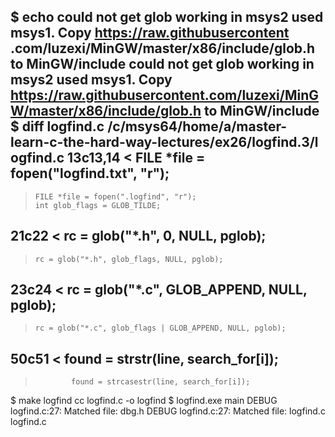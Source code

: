 $ echo could not get glob working in msys2 used msys1. Copy https://raw.githubusercontent
.com/luzexi/MinGW/master/x86/include/glob.h to MinGW/include
could not get glob working in msys2 used msys1. Copy https://raw.githubusercontent.com/luzexi/MinGW/master/x86/include/glob.h to MinGW/include
$ diff logfind.c /c/msys64/home/a/master-learn-c-the-hard-way-lectures/ex26/logfind.3/l
ogfind.c
13c13,14
<     FILE *file = fopen("logfind.txt", "r");
---
>     FILE *file = fopen(".logfind", "r");
>     int glob_flags = GLOB_TILDE;
21c22
<     rc = glob("*.h", 0, NULL, pglob);
---
>     rc = glob("*.h", glob_flags, NULL, pglob);
23c24
<     rc = glob("*.c", GLOB_APPEND, NULL, pglob);
---
>     rc = glob("*.c", glob_flags | GLOB_APPEND, NULL, pglob);
50c51
<             found = strstr(line, search_for[i]);
---
>             found = strcasestr(line, search_for[i]);
$ make logfind
cc     logfind.c   -o logfind
$ logfind.exe main
DEBUG logfind.c:27: Matched file: dbg.h
DEBUG logfind.c:27: Matched file: logfind.c
logfind.c